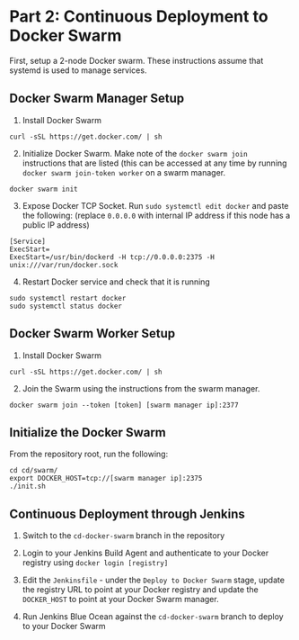 # Part 2: Continuous Deployment to Docker Swarm

First, setup a 2-node Docker swarm.  These instructions assume that systemd is used to manage services.

## Docker Swarm Manager Setup

1. Install Docker Swarm
```
curl -sSL https://get.docker.com/ | sh
```

2. Initialize Docker Swarm.  Make note of the `docker swarm join` instructions that are listed (this can be accessed at any time by running `docker swarm join-token worker` on a swarm manager.
```
docker swarm init
```

3. Expose Docker TCP Socket.  Run `sudo systemctl edit docker` and paste the following: (replace `0.0.0.0` with internal IP address if this node has a public IP address)
```
[Service]
ExecStart=
ExecStart=/usr/bin/dockerd -H tcp://0.0.0.0:2375 -H unix:///var/run/docker.sock
```

4. Restart Docker service and check that it is running
```
sudo systemctl restart docker
sudo systemctl status docker
```

## Docker Swarm Worker Setup

1. Install Docker Swarm
```
curl -sSL https://get.docker.com/ | sh
```

2. Join the Swarm using the instructions from the swarm manager.
```
docker swarm join --token [token] [swarm manager ip]:2377
```

## Initialize the Docker Swarm

From the repository root, run the following:

```
cd cd/swarm/
export DOCKER_HOST=tcp://[swarm manager ip]:2375
./init.sh
```

## Continuous Deployment through Jenkins

1. Switch to the `cd-docker-swarm` branch in the repository

2. Login to your Jenkins Build Agent and authenticate to your Docker registry using `docker login [registry]`

3. Edit the `Jenkinsfile` - under the `Deploy to Docker Swarm` stage, update the registry URL to point at your Docker registry and update the `DOCKER_HOST` to point at your Docker Swarm manager.

4. Run Jenkins Blue Ocean against the `cd-docker-swarm` branch to deploy to your Docker Swarm
